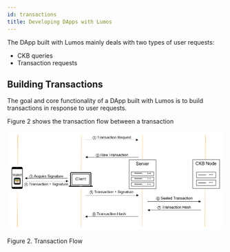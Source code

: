 ```yaml
---
id: transactions
title: Developing DApps with Lumos
---
```

The DApp built with Lumos mainly deals with two types of user requests:

- CKB queries
- Transaction requests

## Building Transactions

The goal and core functionality of a DApp built with Lumos is to build transactions in response to user requests.

Figure 2 shows the transaction flow between a transaction 

<img src="../../img/transaction flow.png" width="600"/>

Figure 2. Transaction Flow

